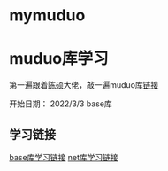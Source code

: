 # mymuduo

# muduo库学习
第一遍跟着[陈硕](http://www.cnblogs.com/Solstice)大佬，敲一遍muduo库[链接](https://github.com/chenshuo/muduo)

开始日期： 2022/3/3 
base库

## 学习链接
[base库学习链接](https://blog.csdn.net/MoonWisher_liang/article/details/107352909)
[net库学习链接](https://blog.csdn.net/MoonWisher_liang/article/details/107667948?spm=1001.2101.3001.6650.3&utm_medium=distribute.pc_relevant.none-task-blog-2%7Edefault%7ECTRLIST%7ERate-3.pc_relevant_default&depth_1-utm_source=distribute.pc_relevant.none-task-blog-2%7Edefault%7ECTRLIST%7ERate-3.pc_relevant_default&utm_relevant_index=6)
